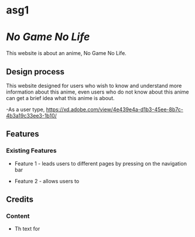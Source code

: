 # asg1
# *No Game No Life*

This website is about an anime, No Game No Life. 

## Design process
This website designed for users who wish to know and understand more information about this anime, even users who do not know about this anime can get a brief idea what this anime is about.

-As a user type, 
https://xd.adobe.com/view/4e439e4a-d1b3-45ee-8b7c-4b3a19c33ee3-1b10/

## Features

### Existing Features
- Feature 1 - leads users to different pages by pressing on the navigation bar 

- Feature 2 - allows users to 

## Credits

### Content 
- Th text for 